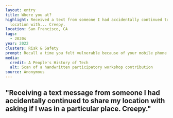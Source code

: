 ```yaml
---
layout: entry
title: Where you at?
highlight: Received a text from someone I had accidentally continued to share my
  location with... Creepy.
location: San Francisco, CA
tags:
  - 2020s
year: 2022
clusters: Risk & Safety
prompt: Recall a time you felt vulnerable because of your mobile phone.
media:
  credit: A People's History of Tech
  alt: Scan of a handwritten participatory workshop contribution
source: Anonymous
---
```

## "Receiving a text message from someone I had accidentally continued to share my location with asking if I was in a particular place. Creepy."
